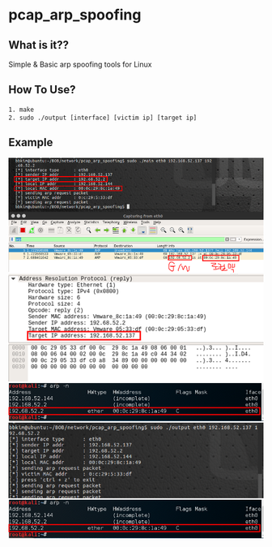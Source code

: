 # pcap_arp_spoofing

## What is it??
Simple & Basic arp spoofing tools for Linux


## How To Use?
	1. make
	2. sudo ./output [interface] [victim ip] [target ip]

## Example
![Alt text](./img/example1.png)
![Alt text](./img/example2.png)
![Alt text](./img/example3.png)
![Alt text](./img/example4.png)
![Alt text](./img/example5.png)

